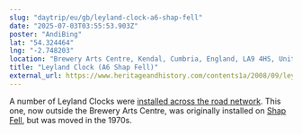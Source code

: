 ```yaml
---
slug: "daytrip/eu/gb/leyland-clock-a6-shap-fell"
date: "2025-07-03T03:55:53.903Z"
poster: "AndiBing"
lat: "54.324464"
lng: "-2.748203"
location: "Brewery Arts Centre, Kendal, Cumbria, England, LA9 4HS, United Kingdom"
title: "Leyland Clock (A6 Shap Fell)"
external_url: https://www.heritageandhistory.com/contents1a/2008/09/leyland-motors-clock-at-kendal-brewery-arts-centre/
---
```

A number of Leyland Clocks were [installed across the road network](https://www.sabre-roads.org.uk/forum/viewtopic.php?t=27563). This one, now outside the Brewery Arts Centre, was originally installed on [Shap Fell](https://en.wikipedia.org/wiki/Shap_Fells), but was moved in the 1970s.